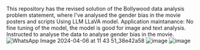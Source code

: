 This repository has the revised solution of the Bollywood data analysis problem statement, where I've analysed the gender bias in the movie posters and scripts Using LLM LLaVA model.
Application maintanance: No fine tuning of the model, the model is good for image and text analysis. Instructed to analyse the data to analyse gender bias in the movie.
![WhatsApp Image 2024-04-06 at 11 43 51_38e42a58](https://github.com/yukeshwardevs/docu3C_revised_solution_LLM/assets/146966338/edb2b434-fc7e-423c-be53-7de3fbd55a3b)
![image](https://github.com/yukeshwardevs/docu3C_revised_solution_LLM/assets/146966338/a5469278-e32f-4a05-9c56-cb8096a364fb)
![image](https://github.com/yukeshwardevs/docu3C_revised_solution_LLM/assets/146966338/2f6b345b-b665-4e3c-a5ab-0bf49ed0cf19)

